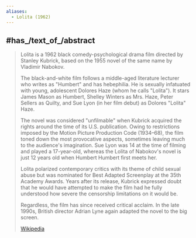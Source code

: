 ```yaml
---
aliases:
  - Lolita (1962)
---
```



## #has_/text_of_/abstract 

> Lolita is a 1962 black comedy-psychological drama film directed by Stanley Kubrick, 
> based on the 1955 novel of the same name by Vladimir Nabokov.
>
> The black-and-white film follows a middle-aged literature lecturer who writes as "Humbert" and has hebephilia. 
> He is sexually infatuated with young, adolescent Dolores Haze (whom he calls "Lolita"). 
> It stars James Mason as Humbert, Shelley Winters as Mrs. Haze, Peter Sellers as Quilty, 
> and Sue Lyon (in her film debut) as Dolores "Lolita" Haze.
>
> The novel was considered "unfilmable" when Kubrick acquired the rights around the time of its U.S. publication. 
> Owing to restrictions imposed by the Motion Picture Production Code (1934–68), 
> the film toned down the most provocative aspects, sometimes leaving much to the audience's imagination. 
> Sue Lyon was 14 at the time of filming and played a 17-year-old, 
> whereas the Lolita of Nabokov's novel is just 12 years old when Humbert Humbert first meets her.
>
> Lolita polarized contemporary critics with its theme of child sexual abuse 
> but was nominated for Best Adapted Screenplay at the 35th Academy Awards. 
> Years after its release, Kubrick expressed doubt that he would have attempted to make the film 
> had he fully understood how severe the censorship limitations on it would be. 
> 
> Regardless, the film has since received critical acclaim. 
> In the late 1990s, British director Adrian Lyne again adapted the novel to the big screen.
>
> [Wikipedia](https://en.wikipedia.org/wiki/Lolita%20(1962%20film))



